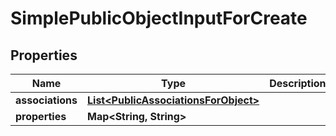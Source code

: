 

# SimplePublicObjectInputForCreate


## Properties

| Name | Type | Description | Notes |
|------------ | ------------- | ------------- | -------------|
|**associations** | [**List&lt;PublicAssociationsForObject&gt;**](PublicAssociationsForObject.md) |  |  |
|**properties** | **Map&lt;String, String&gt;** |  |  |




